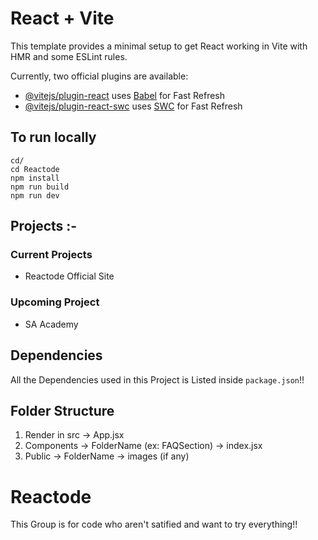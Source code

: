 # React + Vite

This template provides a minimal setup to get React working in Vite with HMR and some ESLint rules.

Currently, two official plugins are available:

- [@vitejs/plugin-react](https://github.com/vitejs/vite-plugin-react/blob/main/packages/plugin-react/README.md) uses [Babel](https://babeljs.io/) for Fast Refresh
- [@vitejs/plugin-react-swc](https://github.com/vitejs/vite-plugin-react-swc) uses [SWC](https://swc.rs/) for Fast Refresh

## To run locally

```
cd/
cd Reactode
npm install
npm run build
npm run dev
```


## Projects :-
### Current Projects
- Reactode Official Site

### Upcoming Project 
- SA Academy

## Dependencies
All the Dependencies used in this Project is Listed inside `package.json`!!


## Folder Structure
1. Render in src -> App.jsx
2. Components -> FolderName (ex: FAQSection) -> index.jsx
3. Public -> FolderName -> images (if any)
# Reactode
This Group is for code who aren't satified and want to try everything!!

